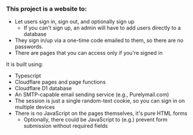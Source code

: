 ### This project is a website to:

- Let users sign in, sign out, and optionally sign up
    - If you can't sign up, an admin will have to add users directly to a database
- They sign in/up via a one-time code emailed to them, so there are no passwords.
- There are pages that you can access only if you're signed in

It is built using:

- Typescript
- Cloudflare pages and page functions
- Cloudflare D1 database
- An SMTP-capable email sending service (e.g., Purelymail.com)
- The session is just a single random-text cookie, so you can sign in on multiple devices
- There is no JavaScript on the pages themselves, it's pure HTML forms
    - Optionally, there could be JavaScript to (e.g.) prevent form submission without required fields
